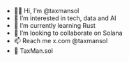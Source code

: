 - 👋🏼 Hi, I’m @taxmansol
- 👀 I’m interested in tech, data and AI
- 🌱 I’m currently learning Rust
- 🤝 I’m looking to collaborate on Solana
- 📫 Reach me x.com @taxmansol
- 📧 TaxMan.sol

<!---
taxmansol/taxmansol is a ✨ special ✨ repository because its `README.md` (this file) appears on your GitHub profile.
You can click the Preview link to take a look at your changes.
--->
